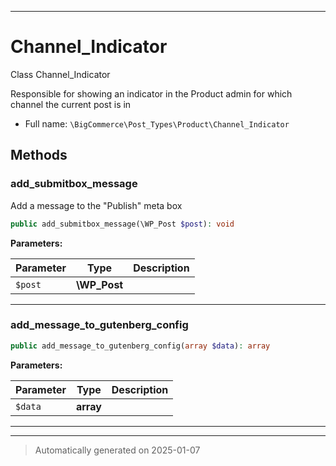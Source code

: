 ***

# Channel_Indicator

Class Channel_Indicator

Responsible for showing an indicator in the Product admin
for which channel the current post is in

* Full name: `\BigCommerce\Post_Types\Product\Channel_Indicator`




## Methods


### add_submitbox_message

Add a message to the "Publish" meta box

```php
public add_submitbox_message(\WP_Post $post): void
```








**Parameters:**

| Parameter | Type | Description |
|-----------|------|-------------|
| `$post` | **\WP_Post** |  |





***

### add_message_to_gutenberg_config



```php
public add_message_to_gutenberg_config(array $data): array
```








**Parameters:**

| Parameter | Type | Description |
|-----------|------|-------------|
| `$data` | **array** |  |





***


***
> Automatically generated on 2025-01-07
